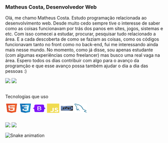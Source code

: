### <p align="left">Matheus Costa, Desenvolvedor Web</p>
<div>
    <p> Olá, me chamo Matheus Costa. Estudo programação relacionada ao desenvolvimento web. Desde muito cedo sempre tive o interesse de saber como as coisas funcionavam por trás dos panos em sites, jogos, sistemas e etc. Com isso comecei a estudar, procurar, pesquisar tudo relacionado a área. E a cada descoberta de como se faziam as coisas, como os códigos funcionavam tanto no front como no back-end, fui me interessando ainda mais nesse mundo. No momento, como já disse, sou apenas estudante (com algumas experiências como freelancer) mas busco uma real vaga na área. Espero todos os dias contribuir com algo para o avanço da programção e que esse avanço possa também ajudar o dia a dia das pessoas :) </p>
</div>
  <div align="left">
  <a href="https://github.com/MatheusDev47"></a>
    <img height="180em" src="https://github-readme-stats.vercel.app/api?username=MatheusDev47&show_icons=true&theme=tokyonight&include_all_commits=true&count_private=true"/>
    <img height="180em" src="https://github-readme-stats.vercel.app/api/top-langs/?username=MatheusDev47&layout=compact&langs_count=7&theme=tokyonight"/>
  </div>
  
  <div style="display: inline_block"><br>
    <p>Tecnologias que uso</p>
    <img align="center" alt="Matheus-HTML" height="30" width="40" src="https://raw.githubusercontent.com/devicons/devicon/master/icons/html5/html5-original.svg">
    <img align="center" alt="Matheus-CSS" height="30" width="40" src="https://raw.githubusercontent.com/devicons/devicon/master/icons/css3/css3-original.svg">
    <img align="center" alt="Matheus-Bootstrap" height="30" width="40" src="https://raw.githubusercontent.com/devicons/devicon/master/icons/bootstrap/bootstrap-original.svg">
    <img align="center" alt="Matheus-Js" height="30" width="40" src="https://raw.githubusercontent.com/devicons/devicon/master/icons/javascript/javascript-plain.svg">
    <img align="center" alt="Matheus-PHP" height="30" width="40" src="https://raw.githubusercontent.com/devicons/devicon/master/icons/php/php-original.svg">
    <img align="center" alt="Matheus-MySql" height="30" width="40" src="https://raw.githubusercontent.com/devicons/devicon/master/icons/mysql/mysql-original.svg">
</div>

##

<div> 
  <a href = "mailto:contatomatheusdev47@gmail.com"><img src="https://img.shields.io/badge/-Gmail-%23333?style=for-the-badge&logo=gmail&logoColor=white" target="_blank"></a>
  <a href="https://www.linkedin.com/in/matheus-costa-70b105237" target="_blank"><img src="https://img.shields.io/badge/-LinkedIn-%230077B5?style=for-the-badge&logo=linkedin&logoColor=white" target="_blank"></a> 
 
  ![Snake animation](https://github.com/MatheusDev47/MatheusDev47/blob/output/github-contribution-grid-snake.svg)
 
</div>

